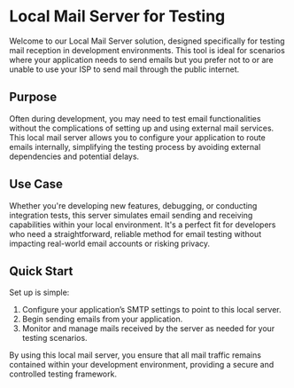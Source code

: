 
# Local Mail Server for Testing

Welcome to our Local Mail Server solution, designed specifically for testing mail reception in development environments. This tool is ideal for scenarios where your application needs to send emails but you prefer not to or are unable to use your ISP to send mail through the public internet.

## Purpose
Often during development, you may need to test email functionalities without the complications of setting up and using external mail services. This local mail server allows you to configure your application to route emails internally, simplifying the testing process by avoiding external dependencies and potential delays.

## Use Case
Whether you're developing new features, debugging, or conducting integration tests, this server simulates email sending and receiving capabilities within your local environment. It's a perfect fit for developers who need a straightforward, reliable method for email testing without impacting real-world email accounts or risking privacy.

## Quick Start
Set up is simple:
1. Configure your application’s SMTP settings to point to this local server.
2. Begin sending emails from your application.
3. Monitor and manage mails received by the server as needed for your testing scenarios.

By using this local mail server, you ensure that all mail traffic remains contained within your development environment, providing a secure and controlled testing framework.
